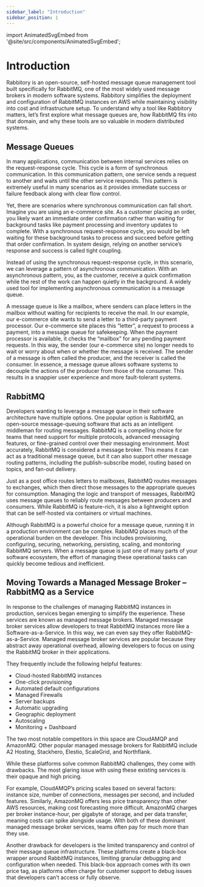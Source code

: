```yaml
---
sidebar_label: "Introduction"
sidebar_position: 1
---
```


import AnimatedSvgEmbed from '@site/src/components/AnimatedSvgEmbed';

# Introduction

Rabbitory is an open-source, self-hosted message queue management tool built specifically for RabbitMQ, one of the most widely used message brokers in modern software systems. Rabbitory simplifies the deployment and configuration of RabbitMQ instances on AWS while maintaining visibility into cost and infrastructure setup. To understand why a tool like Rabbitory matters, let’s first explore what message queues are, how RabbitMQ fits into that domain, and why these tools are so valuable in modern distributed systems.

## Message Queues

In many applications, communication between internal services relies on the request-response cycle. This cycle is a form of synchronous communication. In this communication pattern, one service sends a request to another and waits until the other service responds. This pattern is extremely useful in many scenarios as it provides immediate success or failure feedback along with clear flow control.

Yet, there are scenarios where synchronous communication can fall short. Imagine you are using an e-commerce site. As a customer placing an order, you likely want an immediate order confirmation rather than waiting for background tasks like payment processing and inventory updates to complete. With a synchronous request-response cycle, you would be left waiting for these background tasks to process and succeed before getting that order confirmation. In system design, relying on another service’s response and success is called tight coupling.

Instead of using the synchronous request-response cycle, in this scenario, we can leverage a pattern of asynchronous communication. With an asynchronous pattern, you, as the customer, receive a quick confirmation while the rest of the work can happen quietly in the background. A widely used tool for implementing asynchronous communication is a message queue.

<AnimatedSvgEmbed svgName="message-queue.svg" altText="Message Queue Demonstration" />

A message queue is like a mailbox, where senders can place letters in the mailbox without waiting for recipients to receive the mail. In our example, our e-commerce site wants to send a letter to a third-party payment processor. Our e-commerce site places this “letter”, a request to process a payment, into a message queue for safekeeping. When the payment processor is available, it checks the “mailbox” for any pending payment requests. In this way, the sender (our e-commerce site) no longer needs to wait or worry about when or whether the message is received. The sender of a message is often called the producer, and the receiver is called the consumer. In essence, a message queue allows software systems to decouple the actions of the producer from those of the consumer. This results in a snappier user experience and more fault-tolerant systems.

## RabbitMQ

Developers wanting to leverage a message queue in their software architecture have multiple options. One popular option is RabbitMQ, an open-source message-queuing software that acts as an intelligent middleman for routing messages. RabbitMQ is a compelling choice for teams that need support for multiple protocols, advanced messaging features, or fine-grained control over their messaging environment.
Most accurately, RabbitMQ is considered a message broker. This means it can act as a traditional message queue, but it can also support other message routing patterns, including the publish-subscribe model, routing based on topics, and fan-out delivery.

Just as a post office routes letters to mailboxes, RabbitMQ routes messages to exchanges, which then direct those messages to the appropriate queues for consumption. Managing the logic and transport of messages, RabbitMQ uses message queues to reliably route messages between producers and consumers. While RabbitMQ is feature-rich, it is also a lightweight option that can be self-hosted via containers or virtual machines.

Although RabbitMQ is a powerful choice for a message queue, running it in a production environment can be complex. RabbiMQ places much of the operational burden on the developer. This includes provisioning, configuring, securing, networking, persisting, scaling, and monitoring RabbitMQ servers. When a message queue is just one of many parts of your software ecosystem, the effort of managing these operational tasks can quickly become tedious and inefficient.

## Moving Towards a Managed Message Broker – RabbitMQ as a Service

In response to the challenges of managing RabbitMQ instances in production, services began emerging to simplify the experience. These services are known as managed message brokers. Managed message broker services allow developers to treat RabbitMQ instances more like a Software-as-a-Service. In this way, we can even say they offer RabbitMQ-as-a-Service. Managed message broker services are popular because they abstract away operational overhead, allowing developers to focus on using the RabbitMQ broker in their applications.

They frequently include the following helpful features:

- Cloud-hosted RabbitMQ instances
- One-click provisioning
- Automated default configurations
- Managed Firewalls
- Server backups
- Automatic upgrading
- Geographic deployment
- Autoscaling
- Monitoring + Dashboard

The two most notable competitors in this space are CloudAMQP and AmazonMQ. Other popular managed message brokers for RabbitMQ include A2 Hosting, Stackhero, Elestio, ScaleGrid, and Northflank.

While these platforms solve common RabbitMQ challenges, they come with drawbacks. The most glaring issue with using these existing services is their opaque and high pricing.

For example, CloudAMQP’s pricing scales based on several factors: instance size, number of connections, messages per second, and included features. Similarly, AmazonMQ offers less price transparency than other AWS resources, making cost forecasting more difficult. AmazonMQ charges per broker instance-hour, per gigabyte of storage, and per data transfer, meaning costs can spike alongside usage. With both of these dominant managed message broker services, teams often pay for much more than they use.

Another drawback for developers is the limited transparency and control of their message queue infrastructure. These platforms create a black-box wrapper around RabbitMQ instances, limiting granular debugging and configuration when needed. This black-box approach comes with its own price tag, as platforms often charge for customer support to debug issues that developers can’t access or fully observe.
